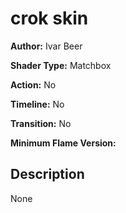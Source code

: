 # crok skin

**Author:** Ivar Beer

**Shader Type:** Matchbox

**Action:** No

**Timeline:** No

**Transition:** No

**Minimum Flame Version:** 


## Description
None
